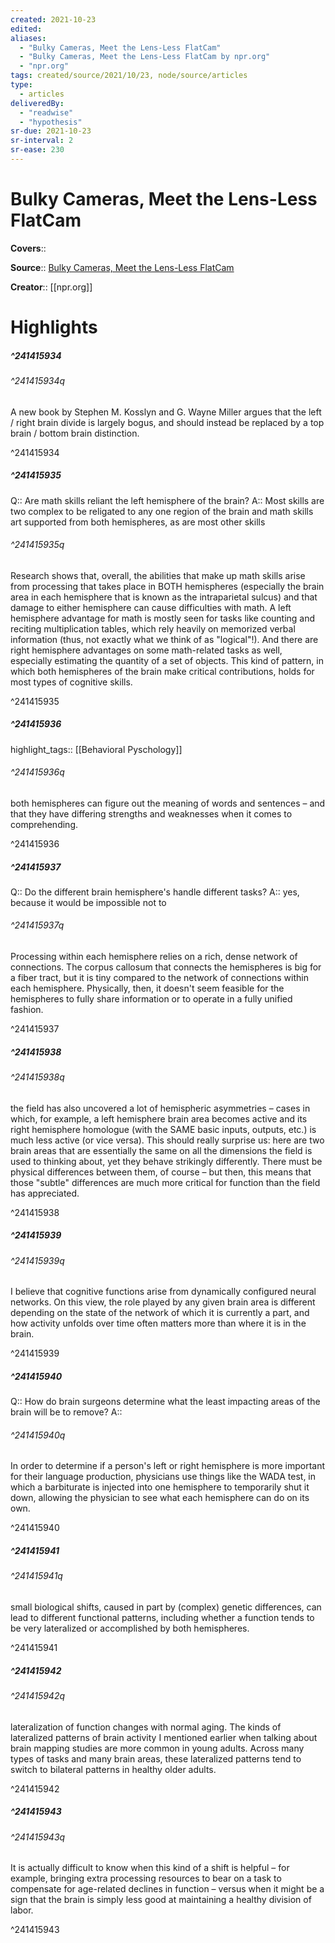 ```yaml
---
created: 2021-10-23
edited:
aliases:
  - "Bulky Cameras, Meet the Lens-Less FlatCam"
  - "Bulky Cameras, Meet the Lens-Less FlatCam by npr.org"
  - "npr.org"
tags: created/source/2021/10/23, node/source/articles
type: 
  - articles
deliveredBy: 
  - "readwise"
  - "hypothesis"
sr-due: 2021-10-23
sr-interval: 2
sr-ease: 230
---
```

# Bulky Cameras, Meet the Lens-Less FlatCam

**Covers**:: 

**Source**:: [Bulky Cameras, Meet the Lens-Less FlatCam](https://www.npr.org/sections/13.7/2013/12/02/248089436/the-truth-about-the-left-brain-right-brain-relationship)

**Creator**:: [[npr.org]]

# Highlights
##### ^241415934



###### ^241415934q

A new book by Stephen M. Kosslyn and G. Wayne Miller argues that the left / right brain divide is largely bogus, and should instead be replaced by a top brain / bottom brain distinction. 

^241415934

##### ^241415935



Q:: Are math skills reliant the left hemisphere of the brain?
A:: Most skills are two complex to be religated to any one region of the brain and math skills art supported from both hemispheres, as are most other skills  

###### ^241415935q

Research shows that, overall, the abilities that make up math skills arise from processing that takes place in BOTH hemispheres (especially the brain area in each hemisphere that is known as the intraparietal sulcus) and that damage to either hemisphere can cause difficulties with math. A left hemisphere advantage for math is mostly seen for tasks like counting and reciting multiplication tables, which rely heavily on memorized verbal information (thus, not exactly what we think of as "logical"!). And there are right hemisphere advantages on some math-related tasks as well, especially estimating the quantity of a set of objects. This kind of pattern, in which both hemispheres of the brain make critical contributions, holds for most types of cognitive skills. 

^241415935

##### ^241415936

highlight_tags:: [[Behavioral Pyschology]]   

###### ^241415936q

both hemispheres can figure out the meaning of words and sentences – and that they have differing strengths and weaknesses when it comes to comprehending. 

^241415936

##### ^241415937



Q:: Do the different brain hemisphere's handle different tasks?
A:: yes, because it would be impossible not to  

###### ^241415937q

Processing within each hemisphere relies on a rich, dense network of connections. The corpus callosum that connects the hemispheres is big for a fiber tract, but it is tiny compared to the network of connections within each hemisphere. Physically, then, it doesn't seem feasible for the hemispheres to fully share information or to operate in a fully unified fashion. 

^241415937

##### ^241415938



###### ^241415938q

the field has also uncovered a lot of hemispheric asymmetries – cases in which, for example, a left hemisphere brain area becomes active and its right hemisphere homologue (with the SAME basic inputs, outputs, etc.) is much less active (or vice versa). This should really surprise us: here are two brain areas that are essentially the same on all the dimensions the field is used to thinking about, yet they behave strikingly differently. There must be physical differences between them, of course – but then, this means that those "subtle" differences are much more critical for function than the field has appreciated. 

^241415938

##### ^241415939



###### ^241415939q

I believe that cognitive functions arise from dynamically configured neural networks. On this view, the role played by any given brain area is different depending on the state of the network of which it is currently a part, and how activity unfolds over time often matters more than where it is in the brain. 

^241415939

##### ^241415940



Q:: How do brain surgeons determine what the least impacting areas of the brain will be to remove?
A::  

###### ^241415940q

In order to determine if a person's left or right hemisphere is more important for their language production, physicians use things like the WADA test, in which a barbiturate is injected into one hemisphere to temporarily shut it down, allowing the physician to see what each hemisphere can do on its own. 

^241415940

##### ^241415941



###### ^241415941q

small biological shifts, caused in part by (complex) genetic differences, can lead to different functional patterns, including whether a function tends to be very lateralized or accomplished by both hemispheres. 

^241415941

##### ^241415942



###### ^241415942q

lateralization of function changes with normal aging. The kinds of lateralized patterns of brain activity I mentioned earlier when talking about brain mapping studies are more common in young adults. Across many types of tasks and many brain areas, these lateralized patterns tend to switch to bilateral patterns in healthy older adults. 

^241415942

##### ^241415943



###### ^241415943q

It is actually difficult to know when this kind of a shift is helpful – for example, bringing extra processing resources to bear on a task to compensate for age-related declines in function – versus when it might be a sign that the brain is simply less good at maintaining a healthy division of labor. 

^241415943

